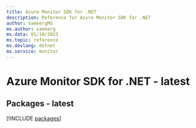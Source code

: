 ```yaml
---
title: Azure Monitor SDK for .NET
description: Reference for Azure Monitor SDK for .NET
author: SameergMS
ms.author: sameerg
ms.data: 01/10/2023
ms.topic: reference
ms.devlang: dotnet
ms.service: monitor
---
```

# Azure Monitor SDK for .NET - latest
## Packages - latest
[!INCLUDE [packages](monitor-index.md)]